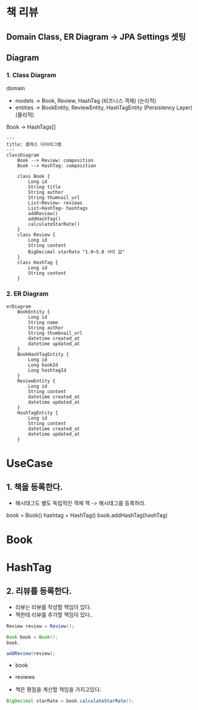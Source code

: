 # 책 리뷰

## Domain Class, ER Diagram -> JPA Settings 셋팅

## Diagram

### 1. Class Diagram

domain
- models -> Book, Review, HashTag (비즈니스 객체) (논리적)
- entities -> BookEntity, ReviewEntity, HashTagEntity (Persistency Layer) (물리적)

Book -> HashTags[]

```mermaid
---
title: 클래스 다이어그램
---
classDiagram
    Book --> Review: composition
    Book --> HashTag: composition

    class Book {
        Long id
        String title
        String author
        String thumnail_url
        List~Review~ reviews
        List~HashTag~ hashtags
        addReview()
        addHashTag()
        calculateStarRate()
    }
    class Review {
        Long id
        String content
        BigDecimal starRate "1.0~5.0 사이 값"
    }
    class HashTag {
        Long id
        String content
    }
```

### 2. ER Diagram

```mermaid
erDiagram
    BookEntity {
        Long id
        String name
        String author
        String thumbnail_url
        datetime created_at
        datetime updated_at
    }
    BookHashTagEntity {
        Long id
        Long bookId
        Long hashtagId
    }
    ReviewEntity {
        Long id
        String content
        datetime created_at
        datetime updated_at
    }
    HashTagEntity {
        Long id
        String content
        datetime created_at
        datetime updated_at
    }
```

# UseCase

## 1. 책을 등록한다.

- 해시태그도 별도 독립적인 객체
  책 -> 해시태그를 등록하라.

book = Book()
hashtag = HashTag()
book.addHashTag(hashTag)

# Book

# HashTag

## 2. 리뷰를 등록한다.

- 리뷰는 리뷰를 작성할 책임이 있다.
- 책한테 리뷰를 추가할 책임이 있다..

```java
Review review = Review();

Book book = Book();
book.

addReview(review);
```

- book
- reviews

- 책은 평점을 계산할 책임을 가지고있다.

```java
BigDecimal starRate = book.calculateStarRate();
```

